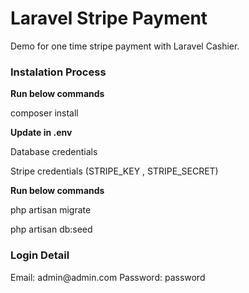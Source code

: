 <h1>Laravel Stripe Payment</h1>

<p>
	Demo for one time stripe payment with Laravel Cashier.
</p>

<h3>Instalation Process</h3>

<p>
<strong>Run below commands</strong>

composer install

<strong>Update in .env </strong>

Database credentials

Stripe credentials (STRIPE_KEY , STRIPE_SECRET)

<strong>Run below commands</strong>

php artisan migrate

php artisan db:seed
</p>

<h3>Login Detail</h3>

<p>
	Email: admin@admin.com
	Password: password
</p>